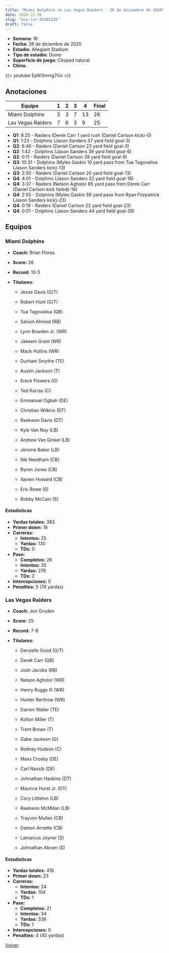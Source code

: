 ```yaml
---
title: "Miami Dolphins vs Las Vegas Raiders - 26 de diciembre de 2020"
date: 2020-12-26
slug: "mia-lvr-20201226"
draft: false
---
```


- **Semana:** 16
- **Fecha:** 26 de diciembre de 2020
- **Estadio:** Allegiant Stadium
- **Tipo de estadio:** Domo
- **Superficie de juego:** Césped natural
- **Clima:** 


{{< youtube EpW3nmig7Oo >}}


## Anotaciones
| Equipo | 1 | 2 | 3 | 4 | Final |
|--------|---|---|---|---|-------|
| Miami Dolphins  | 3 | 3 | 7 | 13  | 26 |
| Las Vegas Raiders  | 7 | 6 | 3 | 9  | 25 |
- **Q1**: 8:25 - Raiders (Derek Carr 1 yard rush (Daniel Carlson kick)-0)
- **Q1**: 1:23 - Dolphins (Jason Sanders 37 yard field goal-3)
- **Q2**: 6:46 - Raiders (Daniel Carlson 23 yard field goal-3)
- **Q2**: 1:42 - Dolphins (Jason Sanders 39 yard field goal-6)
- **Q2**: 0:11 - Raiders (Daniel Carlson 38 yard field goal-6)
- **Q3**: 10:31 - Dolphins (Myles Gaskin 10 yard pass from Tua Tagovailoa (Jason Sanders kick)-13)
- **Q3**: 2:30 - Raiders (Daniel Carlson 20 yard field goal-13)
- **Q4**: 4:01 - Dolphins (Jason Sanders 22 yard field goal-16)
- **Q4**: 3:37 - Raiders (Nelson Agholor 85 yard pass from Derek Carr (Daniel Carlson kick failed)-16)
- **Q4**: 2:55 - Dolphins (Myles Gaskin 59 yard pass from Ryan Fitzpatrick (Jason Sanders kick)-23)
- **Q4**: 0:19 - Raiders (Daniel Carlson 22 yard field goal-23)
- **Q4**: 0:01 - Dolphins (Jason Sanders 44 yard field goal-26)


## Equipos


### Miami Dolphins
* **Coach:** Brian Flores
* **Score:** 26
* **Record:** 10-5
* **Titulares:** 

  * Jesse Davis (G/T) 

  * Robert Hunt (G/T) 

  * Tua Tagovailoa (QB) 

  * Salvon Ahmed (RB) 

  * Lynn Bowden Jr. (WR) 

  * Jakeem Grant (WR) 

  * Mack Hollins (WR) 

  * Durham Smythe (TE) 

  * Austin Jackson (T) 

  * Ereck Flowers (G) 

  * Ted Karras (C) 

  * Emmanuel Ogbah (DE) 

  * Christian Wilkins (DT) 

  * Raekwon Davis (DT) 

  * Kyle Van Noy (LB) 

  * Andrew Van Ginkel (LB) 

  * Jerome Baker (LB) 

  * Nik Needham (CB) 

  * Byron Jones (CB) 

  * Xavien Howard (CB) 

  * Eric Rowe (S) 

  * Bobby McCain (S) 

#### Estadísticas
* **Yardas totales:** 383
* **Primer down:** 18
* **Carreras:**
  * **Intentos:** 25
  * **Yardas:** 130
  * **TDs:** 0
* **Pase:**
  * **Completos:** 26
  * **Intentos:** 35
  * **Yardas:** 276
  * **TDs:** 2
* **Intercepciones:** 0
* **Penalties:** 5 (76 yardas)

### Las Vegas Raiders
* **Coach:** Jon Gruden
* **Score:** 25
* **Record:** 7-8
* **Titulares:** 

  * Denzelle Good (G/T) 

  * Derek Carr (QB) 

  * Josh Jacobs (RB) 

  * Nelson Agholor (WR) 

  * Henry Ruggs III (WR) 

  * Hunter Renfrow (WR) 

  * Darren Waller (TE) 

  * Kolton Miller (T) 

  * Trent Brown (T) 

  * Gabe Jackson (G) 

  * Rodney Hudson (C) 

  * Maxx Crosby (DE) 

  * Carl Nassib (DE) 

  * Johnathan Hankins (DT) 

  * Maurice Hurst Jr. (DT) 

  * Cory Littleton (LB) 

  * Raekwon McMillan (LB) 

  * Trayvon Mullen (CB) 

  * Damon Arnette (CB) 

  * Lamarcus Joyner (S) 

  * Johnathan Abram (S) 

#### Estadísticas
* **Yardas totales:** 418
* **Primer down:** 23
* **Carreras:**
  * **Intentos:** 24
  * **Yardas:** 104
  * **TDs:** 1
* **Pase:**
  * **Completos:** 21
  * **Intentos:** 34
  * **Yardas:** 336
  * **TDs:** 1
* **Intercepciones:** 0
* **Penalties:** 4 (40 yardas)


[Volver](/historia/2020)
